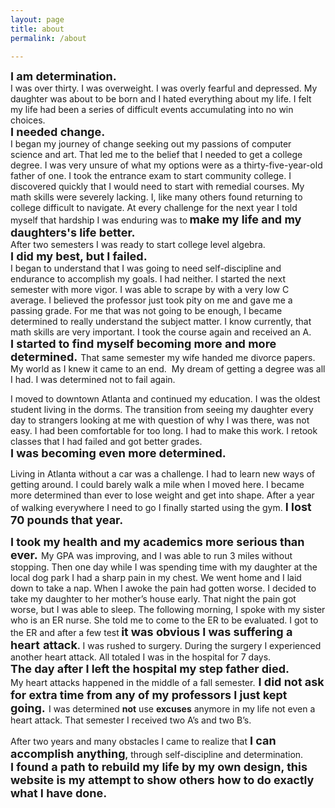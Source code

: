 ```yaml
---
layout: page
title: about
permalink: /about

---
```


<p><strong><span style="font-size: 18px;">I am determination.</span></strong><br>I was over thirty. I was overweight. I was overly fearful and depressed. My daughter was about to be born and I hated everything about my life. I felt my life had been a series of difficult events accumulating into no win choices.<br><strong><span style="font-size: 18px;">I needed change.</span></strong><br>I began my journey of change seeking out my passions of computer science and art. That led me to the belief that I needed to get a college degree. I was very unsure of what my options were as a thirty-five-year-old father of one. I took the entrance exam to start community college. I discovered quickly that I would need to start with remedial courses. My math skills were severely lacking. I, like many others found returning to college difficult to navigate. At every challenge for the next year I told myself that hardship I was enduring was to<strong>&nbsp;<span style="font-size: 18px;">make my life and my daughters's life better. &nbsp;</span></strong><br>After two semesters I was ready to start college level algebra.<br><strong><span style="font-size: 18px;">I did my best, but I failed.</span></strong><br>I began to understand that I was going to need self-discipline and endurance to accomplish my goals. I had neither. I started the next semester with more vigor. I was able to scrape by with a very low C average. I believed the professor just took pity on me and gave me a passing grade. For me that was not going to be enough, I became determined to really understand the subject matter. I know currently, that math skills are very important. I took the course again and received an A.<br><strong><span style="font-size: 18px;">I started to find myself becoming more and more determined.</span></strong><span style="font-size: 18px;">&nbsp;</span>That same semester my wife handed me divorce papers. My world as I knew it came to an end. &nbsp;My dream of getting a degree was all I had. I was determined not to fail again.</p>
<p>I moved to downtown Atlanta and continued my education. I was the oldest student living in the dorms. The transition from seeing my daughter every day to strangers looking at me with question of why I was there, was not easy. I had been comfortable for too long. I had to make this work. I retook classes that I had failed and got better grades.<br><strong><span style="font-size: 18px;">I was becoming even more determined.</span></strong></p>
<p>Living in Atlanta without a car was a challenge. I had to learn new ways of getting around. I could barely walk a mile when I moved here. I became more determined than ever to lose weight and get into shape. After a year of walking everywhere I need to go I finally started using the gym. <strong><span style="font-size: 18px;">I lost 70 pounds that year.</span></strong></p>
<p><strong><span style="font-size: 18px;">I took my health and my academics more serious than ever.</span></strong><span style="font-size: 18px;">&nbsp;</span>My GPA was improving, and I was able to run 3 miles without stopping. Then one day while I was spending time with my daughter at the local dog park I had a sharp pain in my chest. We went home and 
I laid down to take a nap. When I awoke the pain had gotten worse. I decided to take my daughter to her mother&rsquo;s house early. That night the pain got worse, but I was able to sleep. The following morning, I spoke with my sister who is an ER nurse. She told me to come to the ER to be evaluated. I got to the ER and after a few test<strong>&nbsp;<span style="font-size: 18px;">it was obvious I was suffering a heart</span></strong><span style="font-size: 18px;">&nbsp;</span><strong><span style="font-size: 18px;">attack</span>.</strong> I was rushed to surgery. During the surgery I experienced another heart attack. All totaled I was in the hospital for 7 days.<br><strong><span style="font-size: 18px;">The day after I left the hospital my step father died.</span></strong><br>My heart attacks happened in the middle of a fall semester.<span style="font-size: 18px;">&nbsp;<strong>I did not ask for extra time from any of my professors I just kept going.</strong>&nbsp;</span>I was determined <strong>not</strong> use <strong>excuses</strong> anymore in my life not even a heart attack. That semester I received two A&rsquo;s and two B&rsquo;s.</p>
<p>After two years and many obstacles I came to realize that <strong><span style="font-size: 18px;">I can accomplish anything</span>,</strong> through self-discipline and determination.<br><strong><span style="font-size: 18px;">I found a path to rebuild my life by my own design, this website is my attempt to show others how to do exactly what I have done.</span></strong></p>
